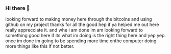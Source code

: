 ### Hi there 👋

<!--
**dustosohappy25/dustosohappy25** is a ✨ _special_ ✨ repository because its `README.md` (this file) appears on your GitHub profile.

Here are some ideas to get you started:

- 🔭 I’m currently working on ...
- 🌱 I’m currently learning ...
- 👯 I’m looking to collaborate on ...
- 🤔 I’m looking for help with ...
- 💬 Ask me about ...
- 📫 How to reach me: ...
- 😄 Pronouns: ...
- ⚡ Fun fact: ...
-->
looking forward to making money here through the bitcoins and using github on my project thanks for all the good hep if ya helped me out here really apprecciate it.
and whe i am done im am looking forward to something good here if its what im doing is the right thing here and yep yep.
once im done im going to be spending more time onthe computer doing more things like this if not better.
